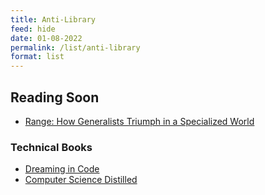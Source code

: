 ```yaml
---
title: Anti-Library
feed: hide
date: 01-08-2022
permalink: /list/anti-library
format: list
---
```



## Reading Soon

- [Range: How Generalists Triumph in a Specialized World](https://www.amazon.in/Range-Key-Success-Performance-Education/dp/1509843523/ref=sr_1_1?crid=1UQ4WPXWAY5JR&keywords=Range+by+David+Epstein&qid=1659941325&sprefix=range+by+david+epstein%2Caps%2C210&sr=8-1)


### Technical Books

- [Dreaming in Code](https://www.amazon.in/Dreaming-Code-Programmers-Transcendent-Software/dp/1400082471/ref=sr_1_1?crid=27933O08OMB8K&keywords=Dreaming+in+Code&qid=1659941088&sprefix=dreaming+in+code+%2Caps%2C207&sr=8-1)
- [Computer Science Distilled](https://www.amazon.in/Computer-Science-Distilled-Computational-Problems/dp/0997316020/ref=sr_1_1?crid=1FCFZ2VKGC7CM&keywords=Computer+Science+Distilled&qid=1659979296&sprefix=computer+science+distilled%2Caps%2C207&sr=8-1)
